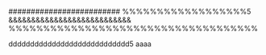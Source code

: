 #########################
%%%%%%%%%%%%%%%%%%5
&&&&&&&&&&&&&&&&&&&&&&&&&&&
%%%%%%%%%%%%%%%%%%%%%%%%%%%%%%%%%%%%

dddddddddddddddddddddddddddd5
aaaa
##

